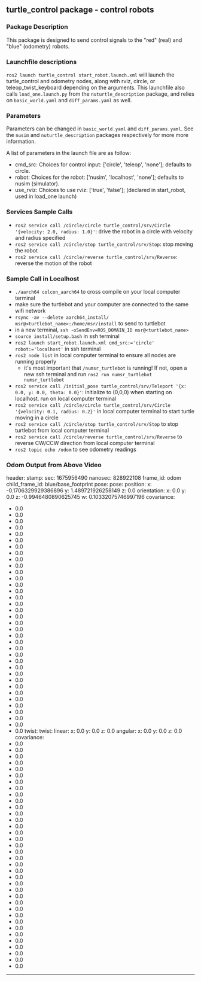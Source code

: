 ## turtle_control package - control robots

### Package Description
This package is designed to send control signals to the "red" (real) and "blue" (odometry) robots.
### Launchfile descriptions
`ros2 launch turtle_control start_robot.launch.xml` will launch the turtle_control and odometry nodes, along with rviz, circle, or teleop_twist_keyboard depending on the arguments. This launchfile also calls `load_one.launch.py` from the `nuturtle_description` package, and relies on `basic_world.yaml` and `diff_params.yaml` as well.

### Parameters
Parameters can be changed in `basic_world.yaml` and `diff_params.yaml`. See the `nusim` and `nuturtle_description` packages respectively for more more information.

A list of parameters in the launch file are as follow:
- cmd_src: Choices for control input: ['circle', 'teleop', 'none']; defaults to circle.
- robot: Choices for the robot: ['nusim', 'localhost', 'none']; defaults to nusim (simulator).
- use_rviz: Choices to use rviz: ['true', 'false']; (declared in start_robot, used in load_one launch)

### Services Sample Calls 
- `ros2 service call /circle/circle turtle_control/srv/Circle '{velocity: 2.0, radius: 1.0}'`: drive the robot in a circle with velocity and radius specified
- `ros2 service call /circle/stop turtle_control/srv/Stop`: stop moving the robot
- `ros2 service call /circle/reverse turtle_control/srv/Reverse`: reverse the motion of the robot

### Sample Call in Localhost
- `./aarch64 colcon_aarch64` to cross compile on your local computer terminal
- make sure the turtlebot and your computer are connected to the same wifi network
- `rsync -av --delete aarch64_install/ msr@<turtlebot_name>:/home/msr/install` to send to turtlebot
- in a new terminal, `ssh -oSendEnv=ROS_DOMAIN_ID msr@<turtlebot_name>`
- `source install/setup.bash` in ssh terminal
- `ros2 launch start_robot.launch.xml cmd_src:='circle' robot:='localhost'` in ssh terminal
- `ros2 node list` in local computer terminal to ensure all nodes are running properly
    - it's most important that `/numsr_turtlebot` is running! If not, open a new ssh terminal and run `ros2 run numsr_turtlebot numsr_turtlebot`
- `ros2 service call /initial_pose turtle_control/srv/Teleport '{x: 0.0, y: 0.0, theta: 0.0}'`: initialize to (0,0,0) when starting on localhost. run on local computer terminal
- `ros2 service call /circle/circle turtle_control/srv/Circle '{velocity: 0.1, radius: 0.2}'` in local computer terminal to start turtle moving in a circle
- `ros2 service call /circle/stop turtle_control/srv/Stop` to stop turtlebot from local computer terminal
- `ros2 service call /circle/reverse turtle_control/srv/Reverse` to reverse CW/CCW direction from local computer terminal
- `ros2 topic echo /odom` to see odometry readings

### Odom Output from Above Video
header:
  stamp:
    sec: 1675956490
    nanosec: 828922108
  frame_id: odom
child_frame_id: blue/base_footprint
pose:
  pose:
    position:
      x: -0.1706329929386896
      y: 1.489721926258149
      z: 0.0
    orientation:
      x: 0.0
      y: 0.0
      z: -0.9946480890625745
      w: 0.10332075746997196
  covariance:
  - 0.0
  - 0.0
  - 0.0
  - 0.0
  - 0.0
  - 0.0
  - 0.0
  - 0.0
  - 0.0
  - 0.0
  - 0.0
  - 0.0
  - 0.0
  - 0.0
  - 0.0
  - 0.0
  - 0.0
  - 0.0
  - 0.0
  - 0.0
  - 0.0
  - 0.0
  - 0.0
  - 0.0
  - 0.0
  - 0.0
  - 0.0
  - 0.0
  - 0.0
  - 0.0
  - 0.0
  - 0.0
  - 0.0
  - 0.0
  - 0.0
  - 0.0
twist:
  twist:
    linear:
      x: 0.0
      y: 0.0
      z: 0.0
    angular:
      x: 0.0
      y: 0.0
      z: 0.0
  covariance:
  - 0.0
  - 0.0
  - 0.0
  - 0.0
  - 0.0
  - 0.0
  - 0.0
  - 0.0
  - 0.0
  - 0.0
  - 0.0
  - 0.0
  - 0.0
  - 0.0
  - 0.0
  - 0.0
  - 0.0
  - 0.0
  - 0.0
  - 0.0
  - 0.0
  - 0.0
  - 0.0
  - 0.0
  - 0.0
  - 0.0
  - 0.0
  - 0.0
  - 0.0
  - 0.0
  - 0.0
  - 0.0
  - 0.0
  - 0.0
  - 0.0
  - 0.0
---